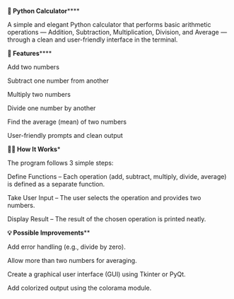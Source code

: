 **🧮 Python Calculator******

A simple and elegant Python calculator that performs basic arithmetic operations — Addition, Subtraction, Multiplication, Division, and Average — through a clean and user-friendly interface in the terminal.


**🚀 Features******

Add two numbers

Subtract one number from another

Multiply two numbers

Divide one number by another

Find the average (mean) of two numbers

User-friendly prompts and clean output


****🧑‍💻 How It Works*****

The program follows 3 simple steps:

Define Functions – Each operation (add, subtract, multiply, divide, average) is defined as a separate function.

Take User Input – The user selects the operation and provides two numbers.

Display Result – The result of the chosen operation is printed neatly.


**💡 Possible Improvements****

Add error handling (e.g., divide by zero).

Allow more than two numbers for averaging.

Create a graphical user interface (GUI) using Tkinter or PyQt.

Add colorized output using the colorama module.
